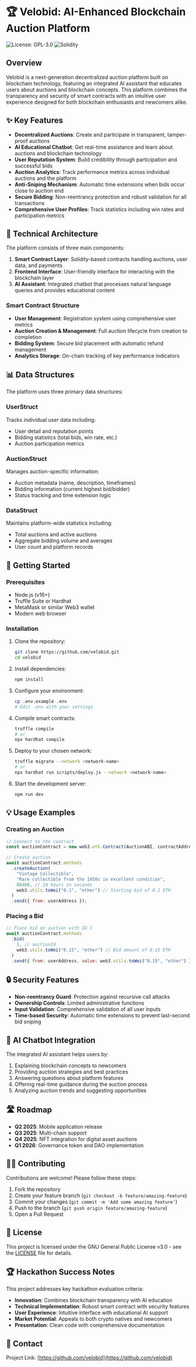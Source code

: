 # 🏆 Velobid: AI-Enhanced Blockchain Auction Platform

![License: GPL-3.0](https://img.shields.io/badge/License-GPL%203.0-blue.svg)
![Solidity](https://img.shields.io/badge/Solidity-0.8.26-blue)

## Overview

Velobid is a next-generation decentralized auction platform built on blockchain technology, featuring an integrated AI assistant that educates users about auctions and blockchain concepts. This platform combines the transparency and security of smart contracts with an intuitive user experience designed for both blockchain enthusiasts and newcomers alike.

## ✨ Key Features

- **Decentralized Auctions**: Create and participate in transparent, tamper-proof auctions
- **AI Educational Chatbot**: Get real-time assistance and learn about auctions and blockchain technology
- **User Reputation System**: Build credibility through participation and successful bids
- **Auction Analytics**: Track performance metrics across individual auctions and the platform
- **Anti-Sniping Mechanism**: Automatic time extensions when bids occur close to auction end
- **Secure Bidding**: Non-reentrancy protection and robust validation for all transactions
- **Comprehensive User Profiles**: Track statistics including win rates and participation metrics

## 🔧 Technical Architecture

The platform consists of three main components:

1. **Smart Contract Layer**: Solidity-based contracts handling auctions, user data, and payments
2. **Frontend Interface**: User-friendly interface for interacting with the blockchain layer
3. **AI Assistant**: Integrated chatbot that processes natural language queries and provides educational content

### Smart Contract Structure

- **User Management**: Registration system using comprehensive user metrics
- **Auction Creation & Management**: Full auction lifecycle from creation to completion
- **Bidding System**: Secure bid placement with automatic refund management
- **Analytics Storage**: On-chain tracking of key performance indicators

## 📊 Data Structures

The platform uses three primary data structures:

### UserStruct

Tracks individual user data including:

- User detail and reputation points
- Bidding statistics (total bids, win rate, etc.)
- Auction participation metrics

### AuctionStruct

Manages auction-specific information:

- Auction metadata (name, description, timeframes)
- Bidding information (current highest bid/bidder)
- Status tracking and time extension logic

### DataStruct

Maintains platform-wide statistics including:

- Total auctions and active auctions
- Aggregate bidding volume and averages
- User count and platform records

## 🚀 Getting Started

### Prerequisites

- Node.js (v16+)
- Truffle Suite or Hardhat
- MetaMask or similar Web3 wallet
- Modern web browser

### Installation

1. Clone the repository:

   ```bash
   git clone https://github.com/velobid.git
   cd velobid
   ```

2. Install dependencies:

   ```bash
   npm install
   ```

3. Configure your environment:

   ```bash
   cp .env.example .env
   # Edit .env with your settings
   ```

4. Compile smart contracts:

   ```bash
   truffle compile
   # or
   npx hardhat compile
   ```

5. Deploy to your chosen network:

   ```bash
   truffle migrate --network <network-name>
   # or
   npx hardhat run scripts/deploy.js --network <network-name>
   ```

6. Start the development server:
   ```bash
   npm run dev
   ```

## 💡 Usage Examples

### Creating an Auction

```javascript
// Connect to the contract
const auctionContract = new web3.eth.Contract(AuctionABI, contractAddress);

// Create auction
await auctionContract.methods
  .createAuction(
    "Vintage Collectible",
    "Rare collectible from the 1950s in excellent condition",
    86400, // 24 hours in seconds
    web3.utils.toWei("0.1", "ether") // Starting bid of 0.1 ETH
  )
  .send({ from: userAddress });
```

### Placing a Bid

```javascript
// Place bid on auction with ID 1
await auctionContract.methods
  .bid(
    1, // auctionId
    web3.utils.toWei("0.15", "ether") // Bid amount of 0.15 ETH
  )
  .send({ from: userAddress, value: web3.utils.toWei("0.15", "ether") });
```

## 🔒 Security Features

- **Non-reentrancy Guard**: Protection against recursive call attacks
- **Ownership Controls**: Limited administrative functions
- **Input Validation**: Comprehensive validation of all user inputs
- **Time-based Security**: Automatic time extensions to prevent last-second bid sniping

## 🤖 AI Chatbot Integration

The integrated AI assistant helps users by:

1. Explaining blockchain concepts to newcomers
2. Providing auction strategies and best practices
3. Answering questions about platform features
4. Offering real-time guidance during the auction process
5. Analyzing auction trends and suggesting opportunities

## 🛣️ Roadmap

- **Q2 2025**: Mobile application release
- **Q3 2025**: Multi-chain support
- **Q4 2025**: NFT integration for digital asset auctions
- **Q1 2026**: Governance token and DAO implementation

## 👨‍💻 Contributing

Contributions are welcome! Please follow these steps:

1. Fork the repository
2. Create your feature branch (`git checkout -b feature/amazing-feature`)
3. Commit your changes (`git commit -m 'Add some amazing feature'`)
4. Push to the branch (`git push origin feature/amazing-feature`)
5. Open a Pull Request

## 📜 License

This project is licensed under the GNU General Public License v3.0 - see the [LICENSE](LICENSE) file for details.

## 🏆 Hackathon Success Notes

This project addresses key hackathon evaluation criteria:

- **Innovation**: Combines blockchain transparency with AI education
- **Technical Implementation**: Robust smart contract with security features
- **User Experience**: Intuitive interface with educational AI support
- **Market Potential**: Appeals to both crypto natives and newcomers
- **Presentation**: Clean code with comprehensive documentation

## 📮 Contact

Project Link: [https://github.com/velobid](https://github.com/velobid)
